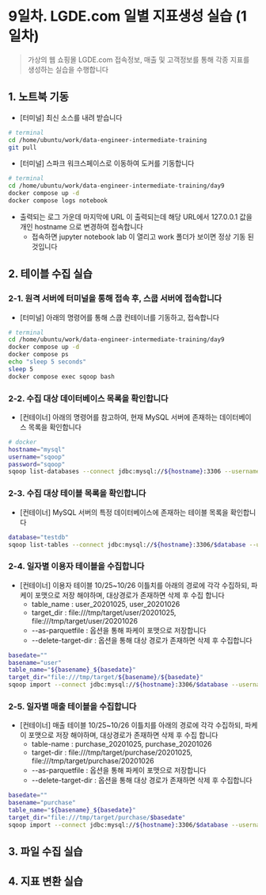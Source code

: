 # 9일차. LGDE.com 일별 지표생성 실습 (1일차)
> 가상의 웹 쇼핑몰 LGDE.com 접속정보, 매출 및 고객정보를 통해 각종 지표를 생성하는 실습을 수행합니다


## 1. 노트북 기동
* [터미널] 최신 소스를 내려 받습니다
```bash
# terminal
cd /home/ubuntu/work/data-engineer-intermediate-training
git pull
```
* [터미널] 스파크 워크스페이스로 이동하여 도커를 기동합니다
```bash
# terminal
cd /home/ubuntu/work/data-engineer-intermediate-training/day9
docker compose up -d
docker compose logs notebook
```
* 출력되는 로그 가운데 마지막에 URL 이 출력되는데 해당 URL에서 127.0.0.1 값을 개인 hostname 으로 변경하여 접속합니다
  * 접속하면 jupyter notebook lab 이 열리고 work 폴더가 보이면 정상 기동 된 것입니다


## 2. 테이블 수집 실습

### 2-1. 원격 서버에 터미널을 통해 접속 후, 스쿱 서버에 접속합니다
* [터미널] 아래의 명령어를 통해 스쿱 컨테이너를 기동하고, 접속합니다
```bash
# terminal
cd /home/ubuntu/work/data-engineer-intermediate-training/day9
docker compose up -d
docker compose ps
echo "sleep 5 seconds"
sleep 5
docker compose exec sqoop bash
```

### 2-2. 수집 대상 데이터베이스 목록을 확인합니다
* [컨테이너] 아래의 명령어를 참고하여, 현재 MySQL 서버에 존재하는 데이터베이스 목록을 확인합니다
```bash
# docker
hostname="mysql"
username="sqoop"
password="sqoop"
sqoop list-databases --connect jdbc:mysql://${hostname}:3306 --username ${username} --password ${password}
```

### 2-3. 수집 대상 테이블 목록을 확인합니다
* [컨테이너] MySQL 서버의 특정 데이터베이스에 존재하는 테이블 목록을 확인합니다
```bash
database="testdb"
sqoop list-tables --connect jdbc:mysql://${hostname}:3306/$database --username ${username} --password ${password}
```

### 2-4. 일자별 이용자 테이블을 수집합니다
* [컨테이너] 이용자 테이블 10/25~10/26 이틀치를 아래의 경로에 각각 수집하되, 파케이 포맷으로 저장 해야하며, 대상경로가 존재하면 삭제 후 수집 합니다
  - table\_name : user\_20201025, user\_20201026
  - target\_dir : file:///tmp/target/user/20201025, file:///tmp/target/user/20201026
  - --as-parquetfile : 옵션을 통해 파케이 포맷으로 저장합니다
  - --delete-target-dir	: 옵션을 통해 대상 경로가 존재하면 삭제 후 수집합니다
```bash
basedate=""
basename="user"
table_name="${basename}_${basedate}"
target_dir="file:///tmp/target/${basename}/${basedate}"
sqoop import --connect jdbc:mysql://${hostname}:3306/$database --username ${username} --password ${password} --table ${table_name} --target-dir ${target_dir} --as-parquetfile --delete-target-dir	
```

### 2-5. 일자별 매출 테이블을 수집합니다
* [컨테이너] 매출 테이블 10/25~10/26 이틀치를 아래의 경로에 각각 수집하되, 파케이 포맷으로 저장 해야하며, 대상경로가 존재하면 삭제 후 수집 합니다
  - table-name : purchase\_20201025, purchase\_20201026
  - target-dir : file:///tmp/target/purchase/20201025, file:///tmp/target/purchase/20201026
  - --as-parquetfile : 옵션을 통해 파케이 포맷으로 저장합니다
  - --delete-target-dir	: 옵션을 통해 대상 경로가 존재하면 삭제 후 수집합니다
```bash
basedate=""
basename="purchase"
table_name="${basename}_${basedate}"
target_dir="file:///tmp/target/purchase/$basedate"
sqoop import --connect jdbc:mysql://${hostname}:3306/$database --username ${username} --password ${password} --table ${table_name} --target-dir ${target_dir} --as-parquetfile --delete-target-dir	
```


## 3. 파일 수집 실습


## 4. 지표 변환 실습


